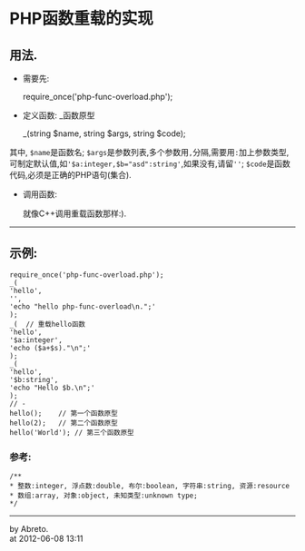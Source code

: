 # PHP函数重载的实现

## 用法.
- 需要先:

	require_once('php-func-overload.php');

- 定义函数:
_函数原型

	_(string $name, string $args, string $code);

其中, `$name`是函数名; `$args`是参数列表,多个参数用`,`分隔,需要用`:`加上参数类型,可制定默认值,如`'$a:integer,$b="asd":string'`,如果没有,请留`''`; `$code`是函数代码,必须是正确的PHP语句(集合).

- 调用函数:

	就像C++调用重载函数那样:).

---------------------------------

## 示例:

	require_once('php-func-overload.php');
	_(
	'hello',
	'',
	'echo "hello php-func-overload\n.";'
	);
	_(	// 重载hello函数
	'hello',
	'$a:integer',
	'echo ($a+$s)."\n";'
	);
	_(
	'hello',
	'$b:string',
	'echo "Hello $b.\n";'
	);
	// -
	hello();	// 第一个函数原型
	hello(2);	// 第二个函数原型
	hello('World');	// 第三个函数原型


### 参考:

	/**
	* 整数:integer, 浮点数:double, 布尔:boolean, 字符串:string, 资源:resource
	* 数组:array, 对象:object, 未知类型:unknown type;
	*/
  
  
  
-----------------------------------------
by Abreto.  
at 2012-06-08 13:11
